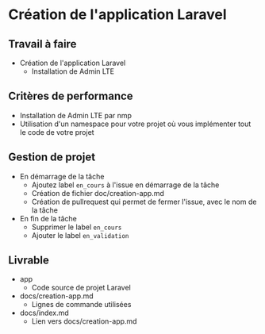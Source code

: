 # Création de l'application Laravel

## Travail à faire

- Création de l'application Laravel
  - Installation de Admin LTE

## Critères de performance 

- Installation de Admin LTE par nmp
- Utilisation d'un namespace pour votre projet où vous implémenter tout le code de votre projet

## Gestion de projet 

- En démarrage de la tâche 
  - Ajoutez label `en_cours` à l'issue en démarrage de la tâche
  - Création de fichier doc/creation-app.md
  - Création de pullrequest qui permet de fermer l'issue, avec le nom de la tâche
- En fin de la tâche
  - Supprimer le label `en_cours`
  - Ajouter le label `en_validation`

## Livrable
- app
  - Code source de projet Laravel
- docs/creation-app.md
  - Lignes de commande utilisées
- docs/index.md
  - Lien vers docs/creation-app.md


